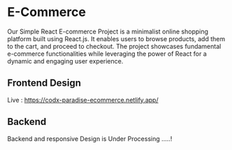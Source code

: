 # E-Commerce

Our Simple React E-commerce Project is a minimalist online shopping platform built using React.js. It enables users to browse products, add them to the cart, and proceed to checkout. The project showcases fundamental e-commerce functionalities while leveraging the power of React for a dynamic and engaging user experience.

## Frontend Design

Live : https://codx-paradise-ecommerce.netlify.app/

## Backend 

Backend and responsive Design is Under Processing .....!

